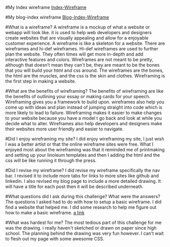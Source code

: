 #My Index wireframe
[Index-Wireframe](imgs/index-wireframe.jpg)

#My blog-index wireframe
[Blog-Index-Wireframe](imgs/blog-index-wireframe.jpg)

#What is a wireframe?
A wireframe is a mockup of what a website or webapp will look like. it is used to help web developers and designers create websites that are visually appealing and allow for a enjoyable customer experience. A wireframe is like a skeleton for a website. There are wireframes and hi-def wireframes. Hi-def wireframes are used to further plan the website. They often times will get more in-depth and add interactive features and colors. Wireframes are not meant to be pretty,  although that doesn’t mean they can't be, they are meant to be the bones that you will build your html and css around. The wireframes are the bones, the html are the muscles, and the css is the skin and clothes. Wireframing is the first step in making a website.

#What are the benefits of wireframing?
The benefits of wireframing are like the benefits of outlining your essay or making cards for your speech.  Wireframing gives you a framework to build upon. wireframes also help you come up with ideas and plan instead of jumping straight into code which is more likely to lead to failure. Wireframing makes it easier to make changes to your website because you have a model t go back and look at while you decide what to alter. Wireframes also help developers and designers make their websites more user friendly and easier to navigate.

#Did I enjoy wireframing my site?
I did enjoy wireframing my site, I just wish I was a better artist or that the online wireframe sites were free. What I enjoyed most about the wireframing was that it reminded me of printmaking and setting up your linoleum templates and then I adding the html and the css will be like running it through the press. 

#Did I revise my wireframe?
I did revise my wireframe specifically the nav bar. I revised it to include more tabs for links to more sites like github and linkedin. I also revised my blog page to include a more detailed drawing. It will have a title for each post then it will be described underneath.

#What questions did I ask during this challenge? What were the answers?
The questions I asked had to do with how to setup a basic wireframe. I did find a website that helped me. I did some research to help me figure out how to make a basic wireframe.
[a link](https://www.codementor.io/design/tutorial/getting-started-with-wireframes)

#What was hardest for me?
The most tedious part of this challenge for me was the drawing. i really haven't sketched or drawn on paper since high  school. The planning behind the drawing was very fun however. I can’t wait to flesh out my page with some awesome CSS.
